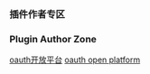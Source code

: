 ### 插件作者专区
### Plugin Author Zone

[oauth开放平台](https://open.dcloud.net.cn/pages/login/login)
[oauth open platform](https://open.dcloud.net.cn/pages/login/login)